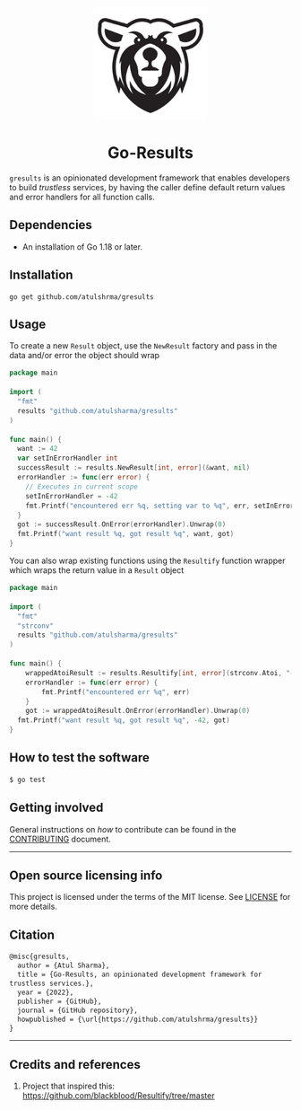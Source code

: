 <div align="center">

<img src="https://github.com/atulshrma/gresults/raw/main/assets/images/gresults.svg" width="200" height="200" />
<h1>Go-Results</h1>

</div>

`gresults` is an opinionated development framework that enables developers to build _trustless_ services, by having the caller define default return values and error handlers for all function calls.

## Dependencies

* An installation of Go 1.18 or later. 

## Installation

```
go get github.com/atulshrma/gresults
```

## Usage

To create a new `Result` object, use the `NewResult` factory and pass in the data and/or error the object should wrap

```go
package main

import (
  "fmt"
  results "github.com/atulsharma/gresults"
)

func main() {
  want := 42
  var setInErrorHandler int
  successResult := results.NewResult[int, error](&want, nil)
  errorHandler := func(err error) {
    // Executes in current scope
    setInErrorHandler = -42
    fmt.Printf("encountered err %q, setting var to %q", err, setInErrorHandler)
  }
  got := successResult.OnError(errorHandler).Unwrap(0)
  fmt.Printf("want result %q, got result %q", want, got)
}
```

You can also wrap existing functions using the `Resultify` function wrapper which wraps the return value in a `Result` object

```go
package main

import (
  "fmt"
  "strconv"
  results "github.com/atulsharma/gresults"
)

func main() {
	wrappedAtoiResult := results.Resultify[int, error](strconv.Atoi, "-42")
	errorHandler := func(err error) {
		fmt.Printf("encountered err %q", err)
	}
	got := wrappedAtoiResult.OnError(errorHandler).Unwrap(0)
  fmt.Printf("want result %q, got result %q", -42, got)
}
```

## How to test the software

```sh
$ go test
```

## Getting involved

General instructions on _how_ to contribute can be found in the [CONTRIBUTING](CONTRIBUTING.md) document.

----

## Open source licensing info

This project is licensed under the terms of the MIT license. See [LICENSE](LICENSE) for more details.

## Citation

```
@misc{gresults,
  author = {Atul Sharma},
  title = {Go-Results, an opinionated development framework for trustless services.},
  year = {2022},
  publisher = {GitHub},
  journal = {GitHub repository},
  howpublished = {\url{https://github.com/atulshrma/gresults}}
}
```

----

## Credits and references

1. Project that inspired this: https://github.com/blackblood/Resultify/tree/master
